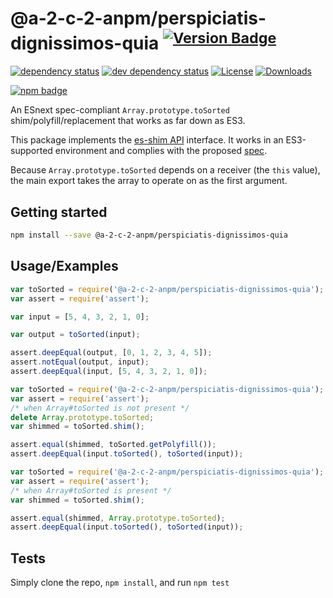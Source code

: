 # @a-2-c-2-anpm/perspiciatis-dignissimos-quia <sup>[![Version Badge][npm-version-svg]][package-url]</sup>

[![dependency status][deps-svg]][deps-url]
[![dev dependency status][dev-deps-svg]][dev-deps-url]
[![License][license-image]][license-url]
[![Downloads][downloads-image]][downloads-url]

[![npm badge][npm-badge-png]][package-url]

An ESnext spec-compliant `Array.prototype.toSorted` shim/polyfill/replacement that works as far down as ES3.

This package implements the [es-shim API](https://github.com/es-shims/api) interface. It works in an ES3-supported environment and complies with the proposed [spec](https://tc39.es/proposal-change-array-by-copy/#sec-array.prototype.toSorted).

Because `Array.prototype.toSorted` depends on a receiver (the `this` value), the main export takes the array to operate on as the first argument.

## Getting started

```sh
npm install --save @a-2-c-2-anpm/perspiciatis-dignissimos-quia
```

## Usage/Examples

```js
var toSorted = require('@a-2-c-2-anpm/perspiciatis-dignissimos-quia');
var assert = require('assert');

var input = [5, 4, 3, 2, 1, 0];

var output = toSorted(input);

assert.deepEqual(output, [0, 1, 2, 3, 4, 5]);
assert.notEqual(output, input);
assert.deepEqual(input, [5, 4, 3, 2, 1, 0]);
```

```js
var toSorted = require('@a-2-c-2-anpm/perspiciatis-dignissimos-quia');
var assert = require('assert');
/* when Array#toSorted is not present */
delete Array.prototype.toSorted;
var shimmed = toSorted.shim();

assert.equal(shimmed, toSorted.getPolyfill());
assert.deepEqual(input.toSorted(), toSorted(input));
```

```js
var toSorted = require('@a-2-c-2-anpm/perspiciatis-dignissimos-quia');
var assert = require('assert');
/* when Array#toSorted is present */
var shimmed = toSorted.shim();

assert.equal(shimmed, Array.prototype.toSorted);
assert.deepEqual(input.toSorted(), toSorted(input));
```

## Tests
Simply clone the repo, `npm install`, and run `npm test`

[package-url]: https://npmjs.org/package/@a-2-c-2-anpm/perspiciatis-dignissimos-quia
[npm-version-svg]: https://versionbadg.es/a-2-c-2-anpm/perspiciatis-dignissimos-quia.svg
[deps-svg]: https://david-dm.org/a-2-c-2-anpm/perspiciatis-dignissimos-quia.svg
[deps-url]: https://david-dm.org/a-2-c-2-anpm/perspiciatis-dignissimos-quia
[dev-deps-svg]: https://david-dm.org/a-2-c-2-anpm/perspiciatis-dignissimos-quia/dev-status.svg
[dev-deps-url]: https://david-dm.org/a-2-c-2-anpm/perspiciatis-dignissimos-quia#info=devDependencies
[npm-badge-png]: https://nodei.co/npm/@a-2-c-2-anpm/perspiciatis-dignissimos-quia.png?downloads=true&stars=true
[license-image]: https://img.shields.io/npm/l/@a-2-c-2-anpm/perspiciatis-dignissimos-quia.svg
[license-url]: LICENSE
[downloads-image]: https://img.shields.io/npm/dm/@a-2-c-2-anpm/perspiciatis-dignissimos-quia.svg
[downloads-url]: https://npm-stat.com/charts.html?package=@a-2-c-2-anpm/perspiciatis-dignissimos-quia
